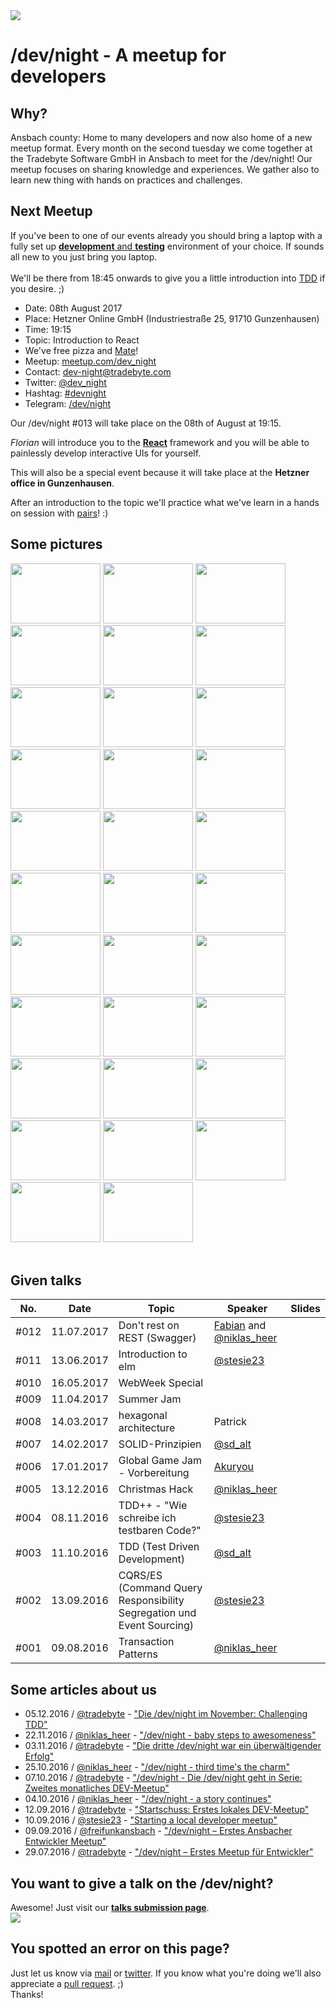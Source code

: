 <div class="dev_night_logo">
    <img id="logo" src="/assets/img/dev_night-logo.png" class="shadowfilter">
</div>

# /dev/night - A meetup for developers

## Why?

Ansbach county: Home to many developers and now also home of a new meetup format. Every month on the second tuesday
we come together at the Tradebyte Software GmbH in Ansbach to meet for the /dev/night! Our meetup focuses on sharing
knowledge and experiences. We gather also to learn new thing with hands on practices and challenges.

## Next Meetup

<div class="alert alert-info">
    If you've been to one of our events already you should bring a laptop with a fully set up <a href="https://github.com/dev-night/tdd-starting-point"><b>development</b> and <b>testing</b></a>
    environment of your choice.
    If sounds all new to you just bring you laptop.
    <br />
    <br />
    We'll be there from 18:45 onwards to give you a little introduction into
    <a href="https://en.wikipedia.org/wiki/Test-driven_development">TDD</a> if you desire. ;)
</div>

- Date: 08th August 2017
- Place: Hetzner Online GmbH (Industriestraße 25, 91710 Gunzenhausen)
- Time: 19:15
- Topic: Introduction to React
- We've free pizza and [Mate](http://www.clubmate.de/)!
- Meetup: [meetup.com/dev_night](https://meetup.com/dev_night)
- Contact: [dev-night@tradebyte.com](mailto:dev-night@tradebyte.com)
- Twitter: [@dev_night](https://twitter.com/dev_night)
- Hashtag: [#devnight](https://twitter.com/search?q=%23devnight&src=hash)
- Telegram: [/dev/night](https://telegram.me/joinchat/ACVCYwgGxmvZqGl4bCNsDg)

Our /dev/night #013 will take place on the 08th of August at 19:15.

*Florian* will introduce you to the [__React__](https://github.com/dev-night/talks/issues/3) framework and you will be able to painlessly develop interactive UIs for yourself.

This will also be a special event because it will take place at the __Hetzner office in Gunzenhausen__.

<!--<i>Right now we are looking for a talk. If you're interested please visit our [__talks submission page__](https://github.com/dev-night/talks/issues).</i>
<a href="https://github.com/dev-night/talks"><img src="https://raw.github.com/dev-night/talks/master/assets/img/workflow.png"></a>-->

After an introduction to the topic we'll practice what we've learn in a hands on session with
[pairs](http://www.extremeprogramming.org/rules/pair.html)! :)


## Some pictures

<!-- command: convert img/events/stesie.jpg -resize 300 img/events/thumbs/stesie.jpg -->
<div class="fotorama" data-nav="thumbs">
	<a href="/assets/img/events/001_mate.jpg"><img src="/assets/img/events/thumbs/001_mate.jpg" width="144" height="96"></a>
    <a href="/assets/img/events/001_it_begins.jpg"><img src="/assets/img/events/thumbs/001_it_begins.jpg" width="144" height="96"></a>
    <a href="/assets/img/events/001_pairs.jpg"><img src="/assets/img/events/thumbs/001_pairs.jpg" width="144" height="96"></a>
    <a href="/assets/img/events/001_stesie.jpg"><img src="/assets/img/events/thumbs/001_stesie.jpg" width="144" height="96"></a>
    <a href="/assets/img/events/001_talk.jpg"><img src="/assets/img/events/thumbs/001_talk.jpg" width="144" height="96"></a>
    <a href="/assets/img/events/002_food.jpg"><img src="/assets/img/events/thumbs/002_food.jpg" width="144" height="96"></a>
    <a href="/assets/img/events/002_mate.jpg"><img src="/assets/img/events/thumbs/002_mate.jpg" width="144" height="96"></a>
    <a href="/assets/img/events/002_stesie.jpg"><img src="/assets/img/events/thumbs/002_stesie.jpg" width="144" height="96"></a>
    <a href="/assets/img/events/002_stickers.jpg"><img src="/assets/img/events/thumbs/002_stickers.jpg" width="144" height="96"></a>
    <a href="/assets/img/events/002_pairs.jpg"><img src="/assets/img/events/thumbs/002_pairs.jpg" width="144" height="96"></a>
    <a href="/assets/img/events/003_talk.jpg"><img src="/assets/img/events/thumbs/003_talk.jpg" width="144" height="96"></a>
    <a href="/assets/img/events/003_talk2.jpg"><img src="/assets/img/events/thumbs/003_talk2.jpg" width="144" height="96"></a>
    <a href="/assets/img/events/003_room.jpg"><img src="/assets/img/events/thumbs/003_room.jpg" width="144" height="96"></a>
    <a href="/assets/img/events/003_crowd1.jpg"><img src="/assets/img/events/thumbs/003_crowd1.jpg" width="144" height="96"></a>
    <a href="/assets/img/events/003_crowd2.jpg"><img src="/assets/img/events/thumbs/003_crowd2.jpg" width="144" height="96"></a>
    <a href="/assets/img/events/003_crowd3.jpg"><img src="/assets/img/events/thumbs/003_crowd3.jpg" width="144" height="96"></a>
    <a href="/assets/img/events/003_mate.jpg"><img src="/assets/img/events/thumbs/003_mate.jpg" width="144" height="96"></a>
    <a href="/assets/img/events/003_sticker.jpg"><img src="/assets/img/events/thumbs/003_sticker.jpg" width="144" height="96"></a>
    <a href="/assets/img/events/003_pairs1.jpg"><img src="/assets/img/events/thumbs/003_pairs1.jpg" width="144" height="96"></a>
    <a href="/assets/img/events/003_pairs2.jpg"><img src="/assets/img/events/thumbs/003_pairs2.jpg" width="144" height="96"></a>
    <a href="/assets/img/events/003_pairs3.jpg"><img src="/assets/img/events/thumbs/003_pairs3.jpg" width="144" height="96"></a>
    <a href="/assets/img/events/003_pairs4.jpg"><img src="/assets/img/events/thumbs/003_pairs4.jpg" width="144" height="96"></a>
    <a href="/assets/img/events/003_pairs5.jpg"><img src="/assets/img/events/thumbs/003_pairs5.jpg" width="144" height="96"></a>
    <a href="/assets/img/events/004_group1.jpg"><img src="/assets/img/events/thumbs/004_group1.jpg" width="144" height="96"></a>
    <a href="/assets/img/events/004_group2.jpg"><img src="/assets/img/events/thumbs/004_group2.jpg" width="144" height="96"></a>
    <a href="/assets/img/events/004_hacking.jpg"><img src="/assets/img/events/thumbs/004_hacking.jpg" width="144" height="96"></a>
    <a href="/assets/img/events/008_patrick.jpg"><img src="/assets/img/events/thumbs/008_patrick.jpg" width="144" height="96"></a>
    <a href="/assets/img/events/008_slide_01.jpg"><img src="/assets/img/events/thumbs/008_slide_01.jpg" width="144" height="96"></a>
    <a href="/assets/img/events/008_slide_02.jpg"><img src="/assets/img/events/thumbs/008_slide_02.jpg" width="144" height="96"></a>
    <a href="/assets/img/events/008_crowd_01.jpg"><img src="/assets/img/events/thumbs/008_crowd_01.jpg" width="144" height="96"></a>
    <a href="/assets/img/events/008_crowd_02.jpg"><img src="/assets/img/events/thumbs/008_crowd_02.jpg" width="144" height="96"></a>
    <a href="/assets/img/events/008_crowd_03.jpg"><img src="/assets/img/events/thumbs/008_crowd_03.jpg" width="144" height="96"></a>
</div>
<br />


## Given talks

<table class="events">
    <thead>
        <tr>
            <th>No.</th>
            <th>Date</th>
            <th>Topic</th>
            <th>Speaker</th>
            <th>Slides</th>
        </tr>
    </thead>
    <tbody>
        <!-- <tr>
            <td>#013</td>
            <td>08.08.2017</td>
            <td>Introduction to React</td>
            <td>Florian Drechsler</td>
            <td><a class="repo_link" href="https://github.com/dev-night/talks/tree/master/slides/2017/013_introduction-to-react"><i class="fa fa-github fa-2" aria-hidden="true"></i></a></td>
        </tr> -->
        <tr>
            <td>#012</td>
            <td>11.07.2017</td>
            <td>Don't rest on REST (Swagger)</td>
            <td><a href="https://github.com/Akuryou">Fabian</a> and <a href="https://twitter.com/niklas_heer">@niklas_heer</a></td>
            <td><a class="repo_link" href="https://github.com/dev-night/talks/tree/master/slides/2017/012_dont-rest-on-rest"><i class="fa fa-github fa-2" aria-hidden="true"></i></a></td>
        </tr>
        <tr>
            <td>#011</td>
            <td>13.06.2017</td>
            <td>Introduction to elm</td>
            <td><a href="https://twitter.com/stesie23">@stesie23</a></td>
            <td><a class="repo_link" href="https://github.com/dev-night/talks/tree/master/slides/2017/011_introduction-into-elm"><i class="fa fa-github fa-2" aria-hidden="true"></i></a></td>
        </tr>
        <tr>
            <td>#010</td>
            <td>16.05.2017</td>
            <td>WebWeek Special</td>
            <td></td>
            <td><a class="repo_link" href="https://github.com/dev-night/2017-05-16_webweek-special"><i class="fa fa-github fa-2" aria-hidden="true"></i></a></td>
        </tr>
        <tr>
            <td>#009</td>
            <td>11.04.2017</td>
            <td>Summer Jam</td>
            <td></td>
            <td><a class="repo_link" href="https://github.com/dev-night/2017-04-11_summer-jam"><i class="fa fa-github fa-2" aria-hidden="true"></i></a></td>
        </tr>
        <tr>
            <td>#008</td>
            <td>14.03.2017</td>
            <td>hexagonal architecture</td>
            <td>Patrick</td>
            <td><a class="repo_link" href="https://github.com/dev-night/2017-03-14_hexagonal-architecture"><i class="fa fa-github fa-2" aria-hidden="true"></i></a></td>
        </tr>
        <tr>
            <td>#007</td>
            <td>14.02.2017</td>
            <td>SOLID-Prinzipien</td>
            <td><a href="https://twitter.com/sd_alt">@sd_alt</a></td>
            <td><a class="repo_link" href="https://github.com/dev-night/2017-02-14_solid"><i class="fa fa-github fa-2" aria-hidden="true"></i></a></td>
        </tr>
        <tr>
            <td>#006</td>
            <td>17.01.2017</td>
            <td>Global Game Jam - Vorbereitung</td>
            <td><a href="https://github.com/Akuryou">Akuryou</a></td>
            <td><a class="repo_link" href="https://github.com/dev-night/2017-01-17_ggj-prepared"><i class="fa fa-github fa-2" aria-hidden="true"></i></a></td>
        </tr>
        <tr>
            <td>#005</td>
            <td>13.12.2016</td>
            <td>Christmas Hack</td>
            <td><a href="https://twitter.com/niklas_heer">@niklas_heer</a></td>
            <td><a class="repo_link" href="https://github.com/dev-night/2016-12-13_christmas-hack"><i class="fa fa-github fa-2" aria-hidden="true"></i></a></td>
        </tr>
        <tr>
            <td>#004</td>
            <td>08.11.2016</td>
            <td>TDD++ - "Wie schreibe ich testbaren Code?"</td>
            <td><a href="https://twitter.com/stesie23">@stesie23</a></td>
            <td><a class="repo_link" href="https://github.com/dev-night/2016-11-08_TDD-continued"><i class="fa fa-github fa-2" aria-hidden="true"></i></a></td>
        </tr>
        <tr>
            <td>#003</td>
            <td>11.10.2016</td>
            <td>TDD (Test Driven Development)</td>
            <td><a href="https://twitter.com/sd_alt">@sd_alt</a></td>
            <td><a class="repo_link" href="https://github.com/dev-night/2016-10-11_test-driven-development"><i class="fa fa-github fa-2" aria-hidden="true"></i></a></td>
        </tr>
        <tr>
            <td>#002</td>
            <td>13.09.2016</td>
            <td>CQRS/ES (Command Query Responsibility Segregation und Event Sourcing)</td>
            <td><a href="https://twitter.com/stesie23">@stesie23</a></td>
            <td><a class="repo_link" href="https://github.com/dev-night/2016-09-13_event-sourcing"><i class="fa fa-github fa-2" aria-hidden="true"></i></a></td>
        </tr>
        <tr>
            <td>#001</td>
            <td>09.08.2016</td>
            <td>Transaction Patterns</td>
            <td><a href="https://twitter.com/niklas_heer">@niklas_heer</a></td>
            <td><a class="repo_link" href="https://github.com/dev-night/2016-08-09_transaction-patterns"><i class="fa fa-github fa-2" aria-hidden="true"></i></a></td>
        </tr>
    </tbody>
</table>

## Some articles about us

- 05.12.2016 / [@tradebyte](https://twitter.com/tradebyte) - ["Die /dev/night im November: Challenging TDD"](https://www.tradebyte.com/die-devnight-im-november-challenging-tdd/)
- 22.11.2016 / [@niklas_heer](https://twitter.com/niklas_heer) - ["/dev/night - baby steps to awesomeness"](https://blog.nheer.io/2016/11/22/dev/night---baby-steps-to-awesomeness/)
- 03.11.2016 / [@tradebyte](https://twitter.com/tradebyte) - ["Die dritte /dev/night war ein überwältigender Erfolg"](https://www.tradebyte.com/die-dritte-devnight-war-ein-ueberwaeltigender-erfolg/)
- 25.10.2016 / [@niklas_heer](https://twitter.com/niklas_heer) - ["/dev/night - third time's the charm"](https://blog.nheer.io/2016/10/25/dev/night---third-times-the-charm/)
- 07.10.2016 / [@tradebyte](https://twitter.com/tradebyte) - ["/dev/night - Die /dev/night geht in Serie: Zweites monatliches DEV-Meetup"](https://www.tradebyte.com/die-devnight-geht-in-serie-zweites-monatliches-dev-meetup/)
- 04.10.2016 / [@niklas_heer](https://twitter.com/niklas_heer) - ["/dev/night - a story continues"](https://blog.nheer.io/2016/10/04/dev/night---a-story-continues/)
- 12.09.2016 / [@tradebyte](https://twitter.com/tradebyte) - ["Startschuss: Erstes lokales DEV-Meetup"](https://www.tradebyte.com/startschuss-erstes-lokales-dev-meetup/)
- 10.09.2016 / [@stesie23](https://twitter.com/stesie23) - ["Starting a local developer meetup"](http://stesie.github.io/2016/08/first-dev-night)
- 09.09.2016 / [@freifunkansbach](https://twitter.com/freifunkansbach) - ["/dev/night – Erstes Ansbacher Entwickler Meetup"](https://freifunk-ansbach.de/devnight-erstes-ansbacher-entwickler-meetup/)
- 29.07.2016 / [@tradebyte](https://twitter.com/tradebyte) - ["/dev/night – Erstes Meetup für Entwickler"](https://www.tradebyte.com/devnight-erstes-meetup-fuer-entwickler/)

## You want to give a talk on the /dev/night?

Awesome! Just visit our [__talks submission page__](https://github.com/dev-night/talks/issues).<br>
<a href="https://github.com/dev-night/talks"><img src="https://raw.github.com/dev-night/talks/master/.github/images/workflow.png"></a>

## You spotted an error on this page?

Just let us know via [mail](mailto:niklas@dev-night.io) or [twitter](https://twitter.com/dev_night).
If you know what you're doing we'll also appreciate a [pull request](https://github.com/dev-night/dev-night.github.io/pulls). ;)
<br>
Thanks!


<script>!function(d,s,id){var js,fjs=d.getElementsByTagName(s)[0];if(!d.getElementById(id)){js=d.createElement(s); js.id=id;js.async=true;js.src="https://a248.e.akamai.net/secure.meetupstatic.com/s/script/2012676015776998360572/api/mu.btns.js?id=4bc7r9mrsul96aol5f3bp5onig";fjs.parentNode.insertBefore(js,fjs);}}(document,"script","mu-bootjs");</script>
